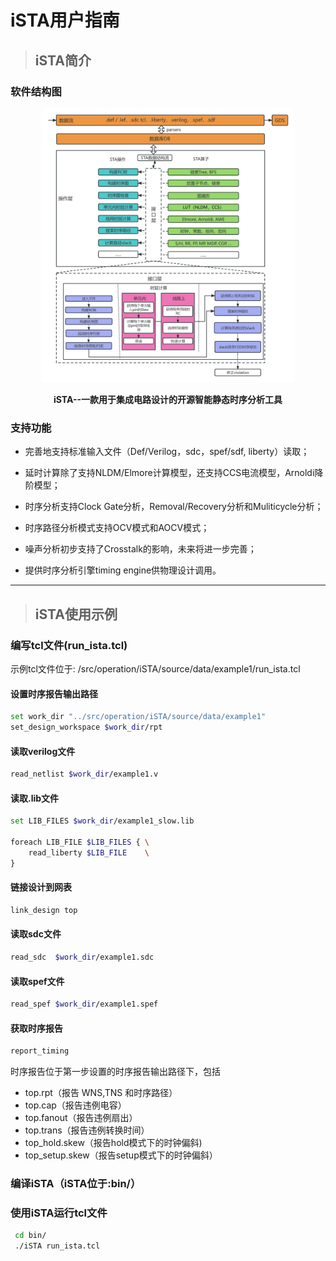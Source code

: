 # iSTA用户指南

> ## iSTA简介

### 软件结构图

<div align="center">

 <img src="../../../docs/resources/iSTA.png" width="80%" height="35%" alt="iSTA-logo" />

  **iSTA--一款用于集成电路设计的开源智能静态时序分析工具**

</div>

### 支持功能

- 完善地支持标准输入文件（Def/Verilog，sdc，spef/sdf, liberty）读取；

- 延时计算除了支持NLDM/Elmore计算模型，还支持CCS电流模型，Arnoldi降阶模型；

- 时序分析支持Clock Gate分析，Removal/Recovery分析和Muliticycle分析；

- 时序路径分析模式支持OCV模式和AOCV模式；

- 噪声分析初步支持了Crosstalk的影响，未来将进一步完善；

- 提供时序分析引擎timing engine供物理设计调用。

---

> ## iSTA使用示例

### 编写tcl文件(run_ista.tcl)

示例tcl文件位于: /src/operation/iSTA/source/data/example1/run_ista.tcl

#### 设置时序报告输出路径

```bash
set work_dir "../src/operation/iSTA/source/data/example1"
set_design_workspace $work_dir/rpt
```

#### 读取verilog文件

```bash
read_netlist $work_dir/example1.v
```

#### 读取.lib文件

```bash
set LIB_FILES $work_dir/example1_slow.lib

foreach LIB_FILE $LIB_FILES { \
    read_liberty $LIB_FILE    \
}
```

#### 链接设计到网表

```bash
link_design top
```

#### 读取sdc文件

```bash
read_sdc  $work_dir/example1.sdc
```

#### 读取spef文件

```bash
read_spef $work_dir/example1.spef
```

#### 获取时序报告

```bash
report_timing
```

时序报告位于第一步设置的时序报告输出路径下，包括

- top.rpt（报告 WNS,TNS 和时序路径）
- top.cap（报告违例电容）
- top.fanout（报告违例扇出）
- top.trans（报告违例转换时间）
- top_hold.skew（报告hold模式下的时钟偏斜)
- top_setup.skew（报告setup模式下的时钟偏斜）

### 编译iSTA（iSTA位于:bin/）

### 使用iSTA运行tcl文件

```bash
 cd bin/
 ./iSTA run_ista.tcl
```
